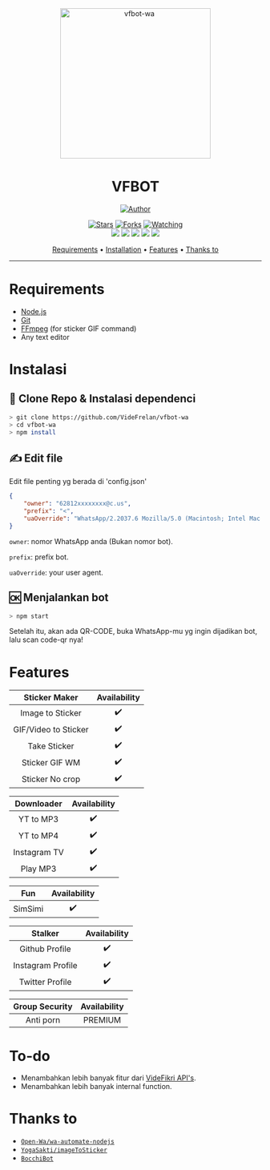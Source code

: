 <div align="center">
<img src="https://i.ibb.co/tPZZZdF/logo.png" alt="vfbot-wa" width="300" />

# VFBOT

>
>
>

<p align="center">
  <a href="https://github.com/VideFrelan"><img title="Author" src="https://img.shields.io/badge/Author-VideFrelan-red.svg?style=for-the-badge&logo=github" /></a>
</p>
<p align="center">
  <a href="https://github.com/VideFrelan/vfbot-wa"><img title="Stars" src="https://img.shields.io/github/stars/VideFrelan/vfbot-wa?color=red&style=flat-square" /></a>
  <a href="https://github.com/VideFrelan/vfbot-wa/network/members"><img title="Forks" src="https://img.shields.io/github/forks/VideFrelan/vfbot-wa?color=red&style=flat-square" /></a>
  <a href="https://github.com/VideFrelan/vfbot-wa/watchers"><img title="Watching" src="https://img.shields.io/github/watchers/VideFrelan/vfbot-wa?label=watchers&color=blue&style=flat-square" /></a> <br>
  <a href="https://www.codefactor.io/repository/github/VideFrelan/vfbot-wa"><img src="https://www.codefactor.io/repository/github/VideFrelan/vfbot-wa/badge" /></a>
  <a href="https://www.npmjs.com/package/@open-wa/wa-automate"><img src="https://img.shields.io/npm/v/@open-wa/wa-automate.svg?color=green" /></a>
  <a href="https://app.fossa.com/projects/git%2Bgithub.com%2FSlavyanDesu%2FBocchiBot?ref=badge_shield" alt="FOSSA Status"><img src="https://app.fossa.com/api/projects/git%2Bgithub.com%2FSlavyanDesu%2FBocchiBot.svg?type=shield"/></a>
  <img src="https://img.shields.io/node/v/@open-wa/wa-automate" />
  <img src="https://img.shields.io/badge/maintained%3F-yes-green.svg?style=flat" />
</p>
<p align="center">
  <a href="https://github.com/VideFrelan/vfbot-wa#requirements">Requirements</a> •
  <a href="https://github.com/VideFrelan/vfbot-wa#installation">Installation</a> •
  <a href="https://github.com/VideFrelan/vfbot-wa#features">Features</a> •
  <a href="https://github.com/VideFrelan/vfbot-wa#thanks-to">Thanks to</a>
</p>
</div>


---



# Requirements
* [Node.js](https://nodejs.org/en/)
* [Git](https://git-scm.com/downloads)
* [FFmpeg](https://github.com/BtbN/FFmpeg-Builds/releases/download/autobuild-2020-12-08-13-03/ffmpeg-n4.3.1-26-gca55240b8c-win64-gpl-4.3.zip) (for sticker GIF command)
* Any text editor

# Instalasi
## 📝 Clone Repo & Instalasi dependenci
```bash
> git clone https://github.com/VideFrelan/vfbot-wa
> cd vfbot-wa
> npm install
```

## ✍️ Edit file
Edit file penting yg berada di 'config.json'
```json
{
    "owner": "62812xxxxxxxx@c.us", 
    "prefix": "<",
    "uaOverride": "WhatsApp/2.2037.6 Mozilla/5.0 (Macintosh; Intel Mac OS X 10_15_6) AppleWebKit/537.36 (KHTML, like Gecko) Chrome/85.0.4183.83 Safari/537.36"
}
```

`owner`: nomor WhatsApp anda (Bukan nomor bot). 

`prefix`: prefix bot. 

`uaOverride`: your user agent.  

## 🆗 Menjalankan bot
```bash
> npm start
```

 Setelah itu, akan ada QR-CODE, buka WhatsApp-mu yg ingin dijadikan bot, lalu scan code-qr nya!

# Features


|      Sticker Maker  | Availability |
| :-----------------: | :----------: |
| Image to Sticker    |      ✔️      |
| GIF/Video to Sticker|      ✔️      |
| Take Sticker        |      ✔️      |
| Sticker GIF WM      |      ✔️      |
| Sticker No crop     |      ✔️      |

|      Downloader     | Availability |
| :-----------------: | :----------: |
| YT to MP3           |      ✔️      |
| YT to MP4           |      ✔️      |
| Instagram TV        |      ✔️      |
| Play MP3            |      ✔️      |

|       Fun        | Availability |
| :--------------: | :----------: |
| SimSimi          |      ✔️      |

|      Stalker       | Availability |
| :----------------: | :----------: |
| Github Profile     |      ✔️      |
| Instagram Profile  |      ✔️      |
| Twitter Profile    |      ✔️      |

|   Group Security   | Availability |
| :----------------: | :----------: |
| Anti porn         |    PREMIUM    |

# To-do
* Menambahkan lebih banyak fitur dari [VideFikri API's](https://videfikri.com/api).
* Menambahkan lebih banyak internal function.

# Thanks to
* [`Open-Wa/wa-automate-nodejs`](https://github.com/open-wa/wa-automate-nodejs)
* [`YogaSakti/imageToSticker`](https://github.com/YogaSakti/imageToSticker)
* [`BocchiBot`](https://github.com/SlavyanDesu/BocchiBot)

